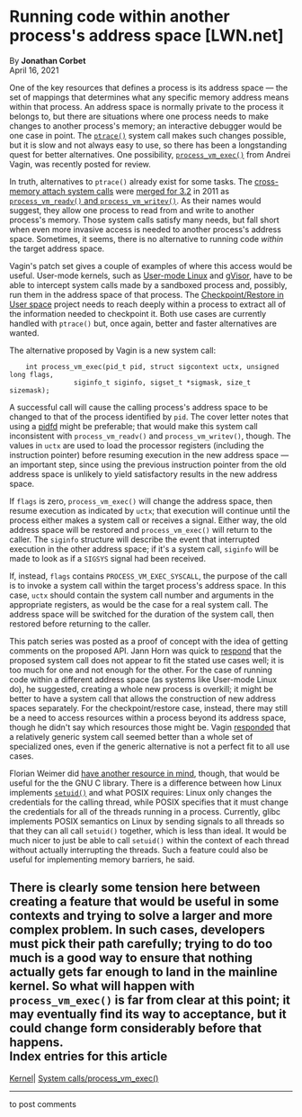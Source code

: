 # Running code within another process's address space [LWN.net]

By **Jonathan Corbet**  
April 16, 2021 

One of the key resources that defines a process is its address space — the set of mappings that determines what any specific memory address means within that process. An address space is normally private to the process it belongs to, but there are situations where one process needs to make changes to another process's memory; an interactive debugger would be one case in point. The [`ptrace()`](https://man7.org/linux/man-pages/man2/ptrace.2.html) system call makes such changes possible, but it is slow and not always easy to use, so there has been a longstanding quest for better alternatives. One possibility, [`process_vm_exec()`](/ml/linux-kernel/20210414055217.543246-1-avagin@gmail.com/) from Andrei Vagin, was recently posted for review. 

In truth, alternatives to `ptrace()` already exist for some tasks. The [cross-memory attach system calls](/Articles/405346/) were [merged for 3.2](/Articles/465066/) in 2011 as [`process_vm_readv()` and `process_vm_writev()`](https://man7.org/linux/man-pages/man2/process_vm_readv.2.html). As their names would suggest, they allow one process to read from and write to another process's memory. Those system calls satisfy many needs, but fall short when even more invasive access is needed to another process's address space. Sometimes, it seems, there is no alternative to running code _within_ the target address space. 

Vagin's patch set gives a couple of examples of where this access would be useful. User-mode kernels, such as [User-mode Linux](http://user-mode-linux.sourceforge.net/) and [gVisor](https://github.com/google/gvisor), have to be able to intercept system calls made by a sandboxed process and, possibly, run them in the address space of that process. The [Checkpoint/Restore in User space](https://criu.org/Main_Page) project needs to reach deeply within a process to extract all of the information needed to checkpoint it. Both use cases are currently handled with `ptrace()` but, once again, better and faster alternatives are wanted. 

The alternative proposed by Vagin is a new system call: 
    
    
        int process_vm_exec(pid_t pid, struct sigcontext uctx, unsigned long flags,
        			siginfo_t siginfo, sigset_t *sigmask, size_t sizemask);
    

A successful call will cause the calling process's address space to be changed to that of the process identified by `pid`. The cover letter notes that using a [pidfd](/Articles/794707/) might be preferable; that would make this system call inconsistent with `process_vm_readv()` and `process_vm_writev()`, though. The values in `uctx` are used to load the processor registers (including the instruction pointer) before resuming execution in the new address space — an important step, since using the previous instruction pointer from the old address space is unlikely to yield satisfactory results in the new address space. 

If `flags` is zero, `process_vm_exec()` will change the address space, then resume execution as indicated by `uctx`; that execution will continue until the process either makes a system call or receives a signal. Either way, the old address space will be restored and `process_vm_exec()` will return to the caller. The `siginfo` structure will describe the event that interrupted execution in the other address space; if it's a system call, `siginfo` will be made to look as if a `SIGSYS` signal had been received. 

If, instead, `flags` contains `PROCESS_VM_EXEC_SYSCALL`, the purpose of the call is to invoke a system call within the target process's address space. In this case, `uctx` should contain the system call number and arguments in the appropriate registers, as would be the case for a real system call. The address space will be switched for the duration of the system call, then restored before returning to the caller. 

This patch series was posted as a proof of concept with the idea of getting comments on the proposed API. Jann Horn was quick to [respond](/ml/linux-kernel/CAG48ez0jfsS=gKN0Vo_VS2EvvMBvEr+QNz0vDKPeSAzsrsRwPQ@mail.gmail.com/) that the proposed system call does not appear to fit the stated use cases well; it is too much for one and not enough for the other. For the case of running code within a different address space (as systems like User-mode Linux do), he suggested, creating a whole new process is overkill; it might be better to have a system call that allows the construction of new address spaces separately. For the checkpoint/restore case, instead, there may still be a need to access resources within a process beyond its address space, though he didn't say which resources those might be. Vagin [responded](/ml/linux-kernel/YHdoRAJb9VlZ5lSu@gmail.com/) that a relatively generic system call seemed better than a whole set of specialized ones, even if the generic alternative is not a perfect fit to all use cases. 

Florian Weimer did [have another resource in mind](/ml/linux-kernel/87blahb1pr.fsf@oldenburg.str.redhat.com/), though, that would be useful for the the GNU C library. There is a difference between how Linux implements [`setuid()`](https://man7.org/linux/man-pages/man2/setuid.2.html) and what POSIX requires: Linux only changes the credentials for the calling thread, while POSIX specifies that it must change the credentials for all of the threads running in a process. Currently, glibc implements POSIX semantics on Linux by sending signals to all threads so that they can all call `setuid()` together, which is less than ideal. It would be much nicer to just be able to call `setuid()` within the context of each thread without actually interrupting the threads. Such a feature could also be useful for implementing memory barriers, he said. 

There is clearly some tension here between creating a feature that would be useful in some contexts and trying to solve a larger and more complex problem. In such cases, developers must pick their path carefully; trying to do too much is a good way to ensure that nothing actually gets far enough to land in the mainline kernel. So what will happen with `process_vm_exec()` is far from clear at this point; it may eventually find its way to acceptance, but it could change form considerably before that happens.  
Index entries for this article  
---  
[Kernel](/Kernel/Index)| [System calls/process_vm_exec()](/Kernel/Index#System_calls-process_vm_exec)  
  


* * *

to post comments 
